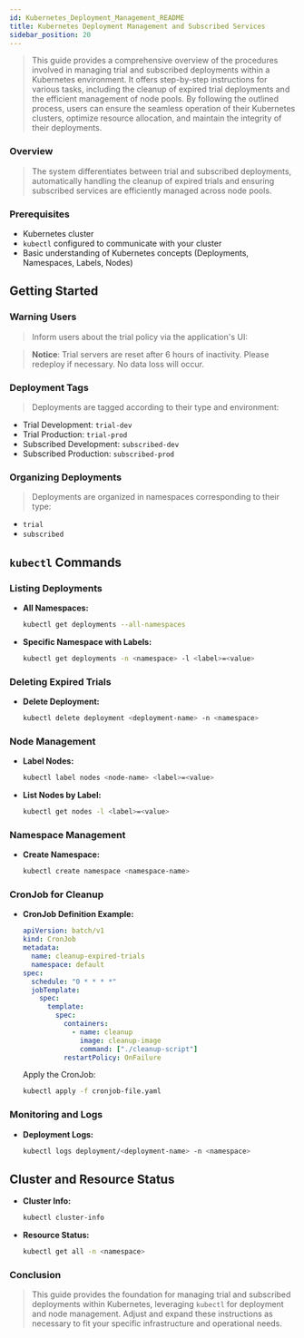 ```yaml
---
id: Kubernetes_Deployment_Management_README
title: Kubernetes Deployment Management and Subscribed Services
sidebar_position: 20
---
```


> This guide provides a comprehensive overview of the procedures involved in managing trial and subscribed deployments within a Kubernetes environment. It offers step-by-step instructions for various tasks, including the cleanup of expired trial deployments and the efficient management of node pools. By following the outlined process, users can ensure the seamless operation of their Kubernetes clusters, optimize resource allocation, and maintain the integrity of their deployments.

### Overview

> The system differentiates between trial and subscribed deployments, automatically handling the cleanup of expired trials and ensuring subscribed services are efficiently managed across node pools.

### Prerequisites

- Kubernetes cluster
- `kubectl` configured to communicate with your cluster
- Basic understanding of Kubernetes concepts (Deployments, Namespaces, Labels, Nodes)

## Getting Started

### Warning Users

> Inform users about the trial policy via the application's UI:

> **Notice**: Trial servers are reset after 6 hours of inactivity. Please redeploy if necessary. No data loss will occur. 

### Deployment Tags

> Deployments are tagged according to their type and environment:

- Trial Development: `trial-dev`
- Trial Production: `trial-prod`
- Subscribed Development: `subscribed-dev`
- Subscribed Production: `subscribed-prod`

### Organizing Deployments

> Deployments are organized in namespaces corresponding to their type:

- `trial`
- `subscribed`

## `kubectl` Commands

### Listing Deployments

- **All Namespaces:**

  ```bash
  kubectl get deployments --all-namespaces
  ```

- **Specific Namespace with Labels:**
  ```bash
  kubectl get deployments -n <namespace> -l <label>=<value>
  ```

### Deleting Expired Trials

- **Delete Deployment:**
  ```bash
  kubectl delete deployment <deployment-name> -n <namespace>
  ```

### Node Management

- **Label Nodes:**

  ```bash
  kubectl label nodes <node-name> <label>=<value>
  ```

- **List Nodes by Label:**
  ```bash
  kubectl get nodes -l <label>=<value>
  ```

### Namespace Management

- **Create Namespace:**
  ```bash
  kubectl create namespace <namespace-name>
  ```

### CronJob for Cleanup

- **CronJob Definition Example:**

  ```yaml
  apiVersion: batch/v1
  kind: CronJob
  metadata:
    name: cleanup-expired-trials
    namespace: default
  spec:
    schedule: "0 * * * *"
    jobTemplate:
      spec:
        template:
          spec:
            containers:
              - name: cleanup
                image: cleanup-image
                command: ["./cleanup-script"]
            restartPolicy: OnFailure
  ```

  Apply the CronJob:

  ```bash
  kubectl apply -f cronjob-file.yaml
  ```

### Monitoring and Logs

- **Deployment Logs:**
  ```bash
  kubectl logs deployment/<deployment-name> -n <namespace>
  ```

## Cluster and Resource Status

- **Cluster Info:**

  ```bash
  kubectl cluster-info
  ```

- **Resource Status:**
  ```bash
  kubectl get all -n <namespace>
  ```

### Conclusion

> This guide provides the foundation for managing trial and subscribed deployments within Kubernetes, leveraging `kubectl` for deployment and node management. Adjust and expand these instructions as necessary to fit your specific infrastructure and operational needs.
